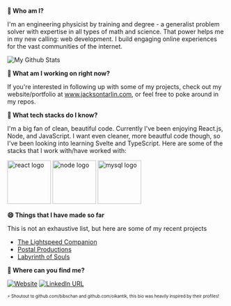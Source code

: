 <!--
Why thank you! You are too kind! Thanks for visiting my profile!-->

**💬 Who am I?**

I'm an engineering physicist by training and degree - a generalist problem solver with expertise in all types of math and science.
That power helps me in my new calling: web development. I build engaging online experiences for the vast communities of the internet.

![My Github Stats](https://github-readme-stats.vercel.app/api?username=JTarlin&show_icons=true&hide_border=true&count_private=true)

**🔭 What am I working on right now?**

If you're interested in following up with some of my projects, check out my website/portfolio at www.jacksontarlin.com, or feel free to poke around in my repos. 

**🌱 What tech stacks do I know?**

I'm a big fan of clean, beautiful code. Currently I've been enjoying React.js, Node, and JavaScript. I want even cleaner, more beautful code though, so I've been looking into learning Svelte and TypeScript. Here are some of the stacks that I work with/have worked with:

<img src="https://upload.wikimedia.org/wikipedia/commons/a/a7/React-icon.svg" alt="react logo" width="100"/>
<img src="https://nodejs.org/static/images/logos/nodejs-new-pantone-black.svg" alt="node logo" width="100"/>
<img src="https://1000logos.net/wp-content/uploads/2020/08/MySQL-Logo.jpg" alt="mysql logo" width="100"/>



**😄 Things that I have made so far**

This is not an exhaustive list, but here are some of my recent projects 
 - [The Lightspeed Companion](https://www.jacksontarlin.com/webdev/lightspeed)
 - [Postal Productions](https://www.jacksontarlin.com/webdev/postal)
 - [Labyrinth of Souls](https://www.jacksontarlin.com/gamedev/labyrinth)


**👯 Where can you find me?**

[![Website](https://img.shields.io/website?up_message=online&url=https%3A%2F%2Fnahid-hossain.com)](https://www.jacksontarlin.com)  [![LinkedIn URL](https://img.shields.io/badge/-LinkedIn-blue?style=flat&logo=Linkedin&logoColor=white)](https://www.linkedin.com/in/jackson-tarlin/)

<sub><sup>⚡ Shoutout to github.com/bibschan and github.com/oikantik, this bio was heavily inspired by their profiles!</sup></sub>


